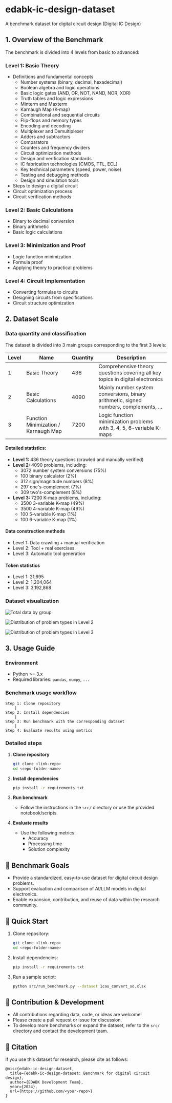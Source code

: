 # edabk-ic-design-dataset

A benchmark dataset for digital circuit design (Digital IC Design)

## 1. Overview of the Benchmark

The benchmark is divided into 4 levels from basic to advanced:

### Level 1: Basic Theory
- Definitions and fundamental concepts
  + Number systems (binary, decimal, hexadecimal)
  + Boolean algebra and logic operations
  + Basic logic gates (AND, OR, NOT, NAND, NOR, XOR)
  + Truth tables and logic expressions
  + Minterm and Maxterm
  + Karnaugh Map (K-map)
  + Combinational and sequential circuits
  + Flip-flops and memory types
  + Encoding and decoding
  + Multiplexer and Demultiplexer
  + Adders and subtractors
  + Comparators
  + Counters and frequency dividers
  + Circuit optimization methods
  + Design and verification standards
  + IC fabrication technologies (CMOS, TTL, ECL)
  + Key technical parameters (speed, power, noise)
  + Testing and debugging methods
  + Design and simulation tools
- Steps to design a digital circuit
- Circuit optimization process
- Circuit verification methods

### Level 2: Basic Calculations
- Binary to decimal conversion
- Binary arithmetic
- Basic logic calculations

### Level 3: Minimization and Proof
- Logic function minimization
- Formula proof
- Applying theory to practical problems

### Level 4: Circuit Implementation
- Converting formulas to circuits
- Designing circuits from specifications
- Circuit structure optimization

## 2. Dataset Scale

### Data quantity and classification

The dataset is divided into 3 main groups corresponding to the first 3 levels:

| Level | Name | Quantity | Description |
|-------|------|----------|-------------|
| 1 | Basic Theory | 436 | Comprehensive theory questions covering all key topics in digital electronics |
| 2 | Basic Calculations | 4090 | Mainly number system conversions, binary arithmetic, signed numbers, complements, ... |
| 3 | Function Minimization / Karnaugh Map | 7200 | Logic function minimization problems with 3, 4, 5, 6-variable K-maps |

#### Detailed statistics:
- **Level 1:** 436 theory questions (crawled and manually verified)
- **Level 2:** 4090 problems, including:
  - 3072 number system conversions (75%)
  - 100 binary calculator (2%)
  - 312 sign/magnitude numbers (8%)
  - 297 one's-complement (7%)
  - 309 two's-complement (8%)
- **Level 3:** 7200 K-map problems, including:
  - 3500 3-variable K-map (49%)
  - 3500 4-variable K-map (49%)
  - 100 5-variable K-map (1%)
  - 100 6-variable K-map (1%)

#### Data construction methods
- Level 1: Data crawling + manual verification
- Level 2: Tool + real exercises
- Level 3: Automatic tool generation

#### Token statistics
- Level 1: 21,695
- Level 2: 1,204,064
- Level 3: 3,192,868

### Dataset visualization

![*Total data by group*](https://github.com/duonggiang156/banchmark-edabk/blob/master/images/total.jpg)


![*Distribution of problem types in Level 2*](https://github.com/duonggiang156/banchmark-edabk/blob/master/images/level2-data.jpg)


![*Distribution of problem types in Level 3*](https://github.com/duonggiang156/banchmark-edabk/blob/master/images/level3-data.jpg)


## 3. Usage Guide

### Environment
- Python >= 3.x
- Required libraries: `pandas`, `numpy`, `...`

### Benchmark usage workflow

```
Step 1: Clone repository
    |
Step 2: Install dependencies
    |
Step 3: Run benchmark with the corresponding dataset
    |
Step 4: Evaluate results using metrics
```

### Detailed steps

1. **Clone repository**
   ```bash
   git clone <link-repo>
   cd <repo-folder-name>
   ```

2. **Install dependencies**
   ```bash
   pip install -r requirements.txt
   ```

3. **Run benchmark**
   - Follow the instructions in the `src/` directory or use the provided notebook/scripts.

4. **Evaluate results**
   - Use the following metrics:
     - Accuracy
     - Processing time
     - Solution complexity

## 🎯 Benchmark Goals

- Provide a standardized, easy-to-use dataset for digital circuit design problems.
- Support evaluation and comparison of AI/LLM models in digital electronics.
- Enable expansion, contribution, and reuse of data within the research community.

## 🚀 Quick Start

1. Clone repository:
   ```bash
   git clone <link-repo>
   cd <repo-folder-name>
   ```
2. Install dependencies:
   ```bash
   pip install -r requirements.txt
   ```
3. Run a sample script:
   ```bash
   python src/run_benchmark.py --dataset 1cau_convert_so.xlsx
   ```

## 🤝 Contribution & Development

- All contributions regarding data, code, or ideas are welcome!
- Please create a pull request or issue for discussion.
- To develop more benchmarks or expand the dataset, refer to the `src/` directory and contact the development team.

## 📄 Citation

If you use this dataset for research, please cite as follows:

```
@misc{edabk-ic-design-dataset,
  title={edabk-ic-design-dataset: Benchmark for digital circuit design},
  author={EDABK Development Team},
  year={2024},
  url={https://github.com/<your-repo>}
}
```





